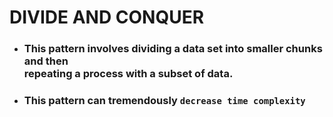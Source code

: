 # DIVIDE AND CONQUER

- ### This pattern involves dividing a data set into smaller chunks and then </br> repeating a process with a subset of data.
- ### This pattern can tremendously **`decrease time complexity`**

